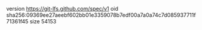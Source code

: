 version https://git-lfs.github.com/spec/v1
oid sha256:09369ee27aeebf602bb01e3359078b7edf00a7a0a74c7d085937711f71361f45
size 54153
